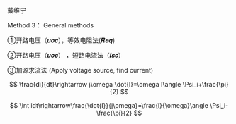 戴维宁

Method 3： General methods  

①开路电压（𝒖𝒐𝒄），等效电阻法(𝑹𝒆𝒒)

②开路电压（𝒖𝒐𝒄） ，短路电流法（𝑰𝒔𝒄）

③加源求流法 (Apply voltage source, find current)






$$
\frac{di}{dt}\rightarrow j\omega \dot{I}=\omega I\angle \Psi_i+\frac{\pi}{2}
$$

$$
\int idt\rightarrow\frac{\dot{I}}{j\omega}=\frac{I}{\omega}\angle \Psi_i-\frac{\pi}{2}
$$
